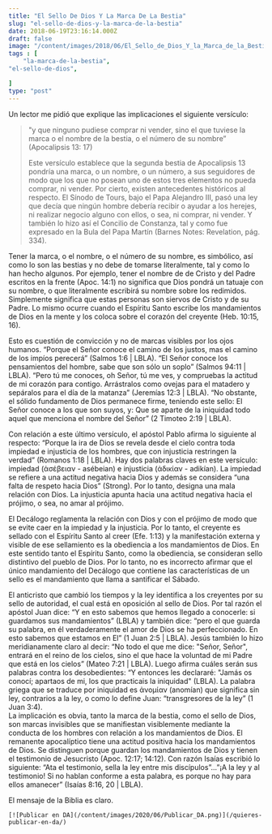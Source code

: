 ```yaml
---
title: "El Sello De Dios Y La Marca De La Bestia"
slug: "el-sello-de-dios-y-la-marca-de-la-bestia"
date: 2018-06-19T23:16:14.000Z
draft: false
image: "/content/images/2018/06/El_Sello_de_Dios_Y_la_Marca_de_la_Bestia.png"
tags : [
    "la-marca-de-la-bestia",
"el-sello-de-dios",

]
type: "post"
---
```


   Un lector me pidió que explique las implicaciones el siguiente versículo:

 
>  "y que ninguno pudiese comprar ni vender, sino el que tuviese la marca o el nombre de la bestia, o el número de su nombre” (Apocalipsis 13: 17)
> 
>   Este versículo establece que la segunda bestia de Apocalipsis 13 pondría una marca, o un nombre, o un número, a sus seguidores de modo que los que no posean uno de estos tres elementos no pueda comprar, ni vender. Por cierto, existen antecedentes históricos al respecto. El Sínodo de Tours, bajo el Papa Alejandro III, pasó una ley que decía que ningún hombre debería recibir o ayudar a los herejes, ni realizar negocio alguno con ellos, o sea, ni comprar, ni vender. Y también lo hizo así el Concilio de Constanza, tal y como fue expresado en la Bula del Papa Martín (Barnes Notes: Revelation, pág. 334).

 Tener la marca, o el nombre, o el número de su nombre, es simbólico, así como lo son las bestias y no debe de tomarse literalmente, tal y como lo han hecho algunos. Por ejemplo, tener el nombre de de Cristo y del Padre escritos en la frente (Apoc. 14:1) no significa que Dios pondrá un tatuaje con su nombre, o que literalmente escribirá su nombre sobre los redimidos. Simplemente significa que estas personas son siervos de Cristo y de su Padre. Lo mismo ocurre cuando el Espíritu Santo escribe los mandamientos de Dios en la mente y los coloca sobre el corazón del creyente (Heb. 10:15, 16).

 Esto es cuestión de convicción y no de marcas visibles por los ojos humanos. “Porque el Señor conoce el camino de los justos, mas el camino de los impíos perecerá” (Salmos 1:6 | LBLA). “El Señor conoce los pensamientos del hombre, sabe que son sólo un soplo” (Salmos 94:11 | LBLA). “Pero tú me conoces, oh Señor, tú me ves, y compruebas la actitud de mi corazón para contigo. Arrástralos como ovejas para el matadero y sepáralos para el día de la matanza” (Jeremías 12:3 | LBLA). “No obstante, el sólido fundamento de Dios permanece firme, teniendo este sello: El Señor conoce a los que son suyos, y: Que se aparte de la iniquidad todo aquel que menciona el nombre del Señor” (2 Timoteo 2:19 | LBLA).

 Con relación a este último versículo, el apóstol Pablo afirma lo siguiente al respecto: “Porque la ira de Dios se revela desde el cielo contra toda impiedad e injusticia de los hombres, que con injusticia restringen la verdad” (Romanos 1:18 | LBLA). Hay dos palabras claves en este versículo: impiedad (ἀσέβειαv - asébeian) e injusticia (ἀδικίαv - adikían). La impiedad se refiere a una actitud negativa hacia Dios y además se considera “una falta de respeto hacia Dios” (Strong). Por lo tanto, designa una mala relación con Dios. La injusticia apunta hacia una actitud negativa hacia el prójimo, o sea, no amar al prójimo.

 El Decálogo reglamenta la relación con Dios y con el prójimo de modo que se evite caer en la impiedad y la injusticia. Por lo tanto, el creyente es sellado con el Espíritu Santo al creer (Efe. 1:13) y la manifestación externa y visible de ese sellamiento es la obediencia a los mandamientos de Dios. En este sentido tanto el Espíritu Santo, como la obediencia, se consideran sello distintivo del pueblo de Dios. Por lo tanto, no es incorrecto afirmar que el único mandamiento del Decálogo que contiene las características de un sello es el mandamiento que llama a santificar el Sábado.

 El anticristo que cambió los tiempos y la ley identifica a los creyentes por su sello de autoridad, el cual está en oposición al sello de Dios. Por tal razón el apóstol Juan dice: “Y en esto sabemos que hemos llegado a conocerle: si guardamos sus mandamientos” (LBLA) y también dice: “pero el que guarda su palabra, en él verdaderamente el amor de Dios se ha perfeccionado. En esto sabemos que estamos en El” (1 Juan 2:5 | LBLA). Jesús también lo hizo meridianamente claro al decir: “No todo el que me dice: "Señor, Señor", entrará en el reino de los cielos, sino el que hace la voluntad de mi Padre que está en los cielos” (Mateo 7:21 | LBLA). Luego afirma cuáles serán sus palabras contra los desobedientes: “Y entonces les declararé: "Jamás os conocí; apartaos de mi, los que practicais la iniquidad" (LBLA). La palabra griega que se traduce por iniquidad es ἀνομίαv (anomían) que significa sin ley, contrarios a la ley, o como lo define Juan: “transgresores de la ley” (1 Juan 3:4).  
 La implicación es obvia, tanto la marca de la bestia, como el sello de Dios, son marcas invisibles que se manifiestan visiblemente mediante la conducta de los hombres con relación a los mandamientos de Dios. El remanente apocalíptico tiene una actitud positiva hacia los mandamientos de Dios. Se distinguen porque guardan los mandamientos de Dios y tienen el testimonio de Jesucristo (Apoc. 12:17; 14:12). Con razón Isaías escribió lo siguiente: “Ata el testimonio, sella la ley entre mis discípulos”...”¡A la ley y al testimonio! Si no hablan conforme a esta palabra, es porque no hay para ellos amanecer” (Isaías 8:16, 20 | LBLA).

 El mensaje de la Biblia es claro.

    [![Publicar en DA](/content/images/2020/06/Publicar_DA.png)](/quieres-publicar-en-da/) 